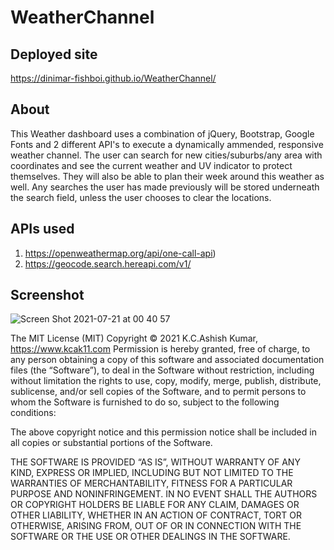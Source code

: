 # WeatherChannel

## Deployed site

https://dinimar-fishboi.github.io/WeatherChannel/

## About

This Weather dashboard uses a combination of jQuery, Bootstrap, Google Fonts and 2 different API's to execute a dynamically ammended, responsive weather channel.
The user can search for new cities/suburbs/any area with coordinates and see the current weather and UV indicator to protect themselves. They will also be able to plan their week around this weather as well.
Any searches the user has made previously will be stored underneath the search field, unless the user chooses to clear the locations.

## APIs used

1. https://openweathermap.org/api/one-call-api)
2. https://geocode.search.hereapi.com/v1/

## Screenshot
![Screen Shot 2021-07-21 at 00 40 57](https://user-images.githubusercontent.com/83541287/126343909-f4218396-d855-4ae7-8a5d-a10a84919900.png)

The MIT License (MIT)
Copyright © 2021 K.C.Ashish Kumar, https://www.kcak11.com
Permission is hereby granted, free of charge, to any person obtaining a copy of this software and associated documentation files (the “Software”), to deal in the Software without restriction, including without limitation the rights to use, copy, modify, merge, publish, distribute, sublicense, and/or sell copies of the Software, and to permit persons to whom the Software is furnished to do so, subject to the following conditions:

The above copyright notice and this permission notice shall be included in all copies or substantial portions of the Software.

THE SOFTWARE IS PROVIDED “AS IS”, WITHOUT WARRANTY OF ANY KIND, EXPRESS OR IMPLIED, INCLUDING BUT NOT LIMITED TO THE WARRANTIES OF MERCHANTABILITY, FITNESS FOR A PARTICULAR PURPOSE AND NONINFRINGEMENT. IN NO EVENT SHALL THE AUTHORS OR COPYRIGHT HOLDERS BE LIABLE FOR ANY CLAIM, DAMAGES OR OTHER LIABILITY, WHETHER IN AN ACTION OF CONTRACT, TORT OR OTHERWISE, ARISING FROM, OUT OF OR IN CONNECTION WITH THE SOFTWARE OR THE USE OR OTHER DEALINGS IN THE SOFTWARE.
